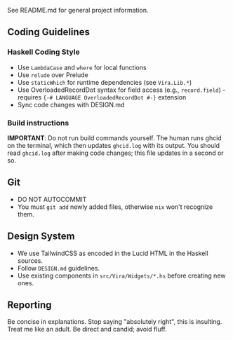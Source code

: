 See README.md for general project information.

## Coding Guidelines

### Haskell Coding Style

- Use `LambdaCase` and `where` for local functions
- Use `relude` over Prelude
- Use `staticWhich` for runtime dependencies (see `Vira.Lib.*`)
- Use OverloadedRecordDot syntax for field access (e.g., `record.field`) - requires `{-# LANGUAGE OverloadedRecordDot #-}` extension
- Sync code changes with DESIGN.md

### Build instructions

**IMPORTANT**: Do not run build commands yourself. The human runs ghcid on the terminal, which then updates `ghcid.log` with its output. You should read `ghcid.log` after making code changes; this file updates in a second or so.

## Git

- DO NOT AUTOCOMMIT
- You must `git add` newly added files, otherwise `nix` won't recognize them.

## Design System

- We use TailwindCSS as encoded in the Lucid HTML in the Haskell sources.
- Follow `DESIGN.md` guidelines.
- Use existing components in `src/Vira/Widgets/*.hs` before creating new ones.

## Reporting

Be concise in explanations. Stop saying "absolutely right", this is insulting. Treat me like an adult. Be direct and candid; avoid fluff.
